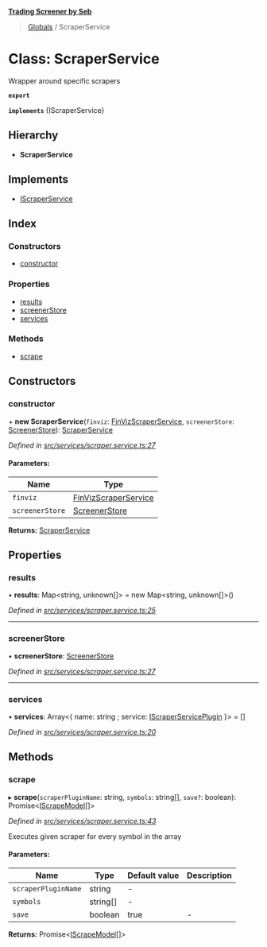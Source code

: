 **[Trading Screener by Seb](../README.md)**

> [Globals](../globals.md) / ScraperService

# Class: ScraperService

Wrapper around specific scrapers

**`export`** 

**`implements`** {IScraperService}

## Hierarchy

* **ScraperService**

## Implements

* [IScraperService](../interfaces/iscraperservice.md)

## Index

### Constructors

* [constructor](scraperservice.md#constructor)

### Properties

* [results](scraperservice.md#results)
* [screenerStore](scraperservice.md#screenerstore)
* [services](scraperservice.md#services)

### Methods

* [scrape](scraperservice.md#scrape)

## Constructors

### constructor

\+ **new ScraperService**(`finviz`: [FinVizScraperService](finvizscraperservice.md), `screenerStore`: [ScreenerStore](screenerstore.md)): [ScraperService](scraperservice.md)

*Defined in [src/services/scraper.service.ts:27](https://github.com/wiewiur667/TradingScreener/blob/196ff12/src/services/scraper.service.ts#L27)*

#### Parameters:

Name | Type |
------ | ------ |
`finviz` | [FinVizScraperService](finvizscraperservice.md) |
`screenerStore` | [ScreenerStore](screenerstore.md) |

**Returns:** [ScraperService](scraperservice.md)

## Properties

### results

•  **results**: Map\<string, unknown[]> = new Map\<string, unknown[]>()

*Defined in [src/services/scraper.service.ts:25](https://github.com/wiewiur667/TradingScreener/blob/196ff12/src/services/scraper.service.ts#L25)*

___

### screenerStore

•  **screenerStore**: [ScreenerStore](screenerstore.md)

*Defined in [src/services/scraper.service.ts:27](https://github.com/wiewiur667/TradingScreener/blob/196ff12/src/services/scraper.service.ts#L27)*

___

### services

•  **services**: Array\<{ name: string ; service: [IScraperServicePlugin](../interfaces/iscraperserviceplugin.md)  }> = []

*Defined in [src/services/scraper.service.ts:20](https://github.com/wiewiur667/TradingScreener/blob/196ff12/src/services/scraper.service.ts#L20)*

## Methods

### scrape

▸ **scrape**(`scraperPluginName`: string, `symbols`: string[], `save?`: boolean): Promise\<[IScrapeModel](../interfaces/iscrapemodel.md)[]>

*Defined in [src/services/scraper.service.ts:43](https://github.com/wiewiur667/TradingScreener/blob/196ff12/src/services/scraper.service.ts#L43)*

Executes given scraper for every symbol in the array

#### Parameters:

Name | Type | Default value | Description |
------ | ------ | ------ | ------ |
`scraperPluginName` | string | - |  |
`symbols` | string[] | - |   |
`save` | boolean | true | - |

**Returns:** Promise\<[IScrapeModel](../interfaces/iscrapemodel.md)[]>
